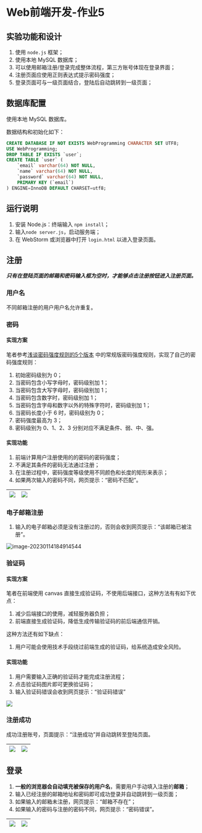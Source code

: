 # Web前端开发-作业5

## 实验功能和设计

1. 使用 `node.js` 框架；
2. 使用本地 MySQL 数据库；
3. 可以使用邮箱注册/登录完成整体流程，第三方账号体现在登录界面；
4. 注册页面应使用正则表达式提示密码强度；
5. 登录页面可与一级页面结合，登陆后自动跳转到一级页面；

## 数据库配置

使用本地 MySQL 数据库。

数据结构和初始化如下：

```sql
CREATE DATABASE IF NOT EXISTS WebProgramming CHARACTER SET UTF8;
USE WebProgramming;
DROP TABLE IF EXISTS `user`;
CREATE TABLE `user` (
	`email` varchar(64) NOT NULL,
	`name` varchar(64) NOT NULL,
	`password` varchar(64) NOT NULL,
	PRIMARY KEY (`email`)
) ENGINE=InnoDB DEFAULT CHARSET=utf8;
```

## 运行说明

1. 安装 Node.js：终端输入 `npm install`；
2. 输入`node server.js`，启动服务端；
3. 在 WebStorm 或浏览器中打开 `login.html` 以进入登录页面。

## 注册

***只有在登陆页面的邮箱和密码输入框为空时，才能够点击注册按钮进入注册页面。***

### 用户名

不同邮箱注册的用户用户名允许重复。

### 密码

#### 实现方案

笔者参考[浅谈密码强度规则的5个版本](https://www.woshipm.com/pd/595757.html) 中的常规版密码强度规则，实现了自己的密码强度规则：

1. 初始密码级别为 0；
2. 当密码包含小写字母时，密码级别加 1；
3. 当密码包含大写字母时，密码级别加 1；
4. 当密码包含数字时，密码级别加 1；
5. 当密码包含字母和数字以外的特殊字符时，密码级别加 1；
6. 当密码长度小于 6 时，密码级别为 0；
7. 密码强度最高为 3；
8. 密码级别为 0、1、2、3 分别对应不满足条件、弱、中、强。

#### 实现功能

1. 前端计算用户注册使用的的密码的密码强度；
2. 不满足其条件的密码无法通过注册；
3. 在注册过程中，密码强度等级使用不同颜色和长度的矩形来表示；
4. 如果两次输入的密码不同，网页提示：“密码不匹配”。

| ![](README/image-20230114184516181.png) | ![](README/image-20230114185627625.png) |
| --------------------------------------- | --------------------------------------- |

### 电子邮箱注册

1. 输入的电子邮箱必须是没有注册过的，否则会收到网页提示：“该邮箱已被注册”。

![image-20230114184914544](README/image-20230114184914544.png)

### 验证码

#### 实现方案

笔者在前端使用 canvas 直接生成验证码，不使用后端接口，这种方法有有如下优点：

1. 减少后端接口的使用，减轻服务器负担；
2. 前端直接生成验证码，降低生成传输验证码的前后端通信开销。

这种方法还有如下缺点：

1. 用户可能会使用技术手段绕过前端生成的验证码，给系统造成安全风险。

#### 实现功能

1. 用户需要输入正确的验证码才能完成注册流程；
2. 点击验证码图片即可更换验证码；
3. 输入验证码错误会收到网页提示：“验证码错误”

![](README/image-20230114184736263.png)

### 注册成功

成功注册账号，页面提示：“注册成功”并自动跳转至登陆页面。

| ![](README/image-20230114185003697.png) | ![](README/image-20230114192140504.png) |
| --------------------------------------- | --------------------------------------- |


## 登录

1. **一般的浏览器会自动填充被保存的用户名**，需要用户手动填入注册的**邮箱**；
2. 输入已经注册的邮箱地址和密码即可成功登录并自动跳转到一级页面；
3. 如果输入的邮箱未注册，网页提示：“邮箱不存在”；
4. 如果输入的密码与注册的密码不同，网页提示：“密码错误”。

| ![](README/image-20230114185237576.png) | ![](README/image-20230114185335229.png) |
| --------------------------------------- | --------------------------------------- |

